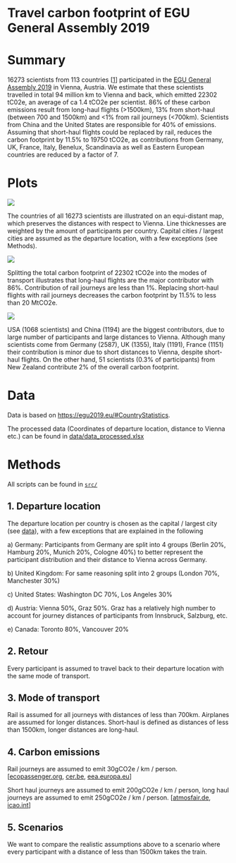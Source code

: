 # Travel carbon footprint of EGU General Assembly 2019

# Summary

16273 scientists from 113 countries [[1](https://egu2019.eu/#CountryStatistics)] participated in the [EGU General Assembly 2019](https://www.egu2019.eu/) in Vienna, Austria. We estimate that these scientists travelled in total 94 million km to Vienna and back, which emitted 22302 tC02e, an average of ca 1.4 tCO2e per scientist. 86% of these carbon emissions result from long-haul flights (>1500km), 13% from short-haul (between 700 and 1500km) and <1% from rail journeys (<700km). Scientists from China and the United States are responsible for 40% of emissions. Assuming that short-haul flights could be replaced by rail, reduces the carbon footprint by 11.5% to 19750 tCO2e, as contributions from Germany, UK, France, Italy, Benelux, Scandinavia as well as Eastern European countries are reduced by a factor of 7.

# Plots
![](https://github.com/milankl/CarbonFootprintEGU/blob/master/plots/world.png)

The countries of all 16273 scientists are illustrated on an equi-distant map, which preserves the distances with respect to Vienna. Line thicknesses are weighted by the amount of participants per country. Capital cities / largest cities are assumed as the departure location, with a few exceptions (see Methods).

![](https://github.com/milankl/CarbonFootprintEGU/blob/master/plots/CO2_permode.png)

Splitting the total carbon footprint of 22302 tCO2e into the modes of transport illustrates that long-haul flights are the major contributor with 86%. Contribution of rail journeys are less than 1%. Replacing short-haul flights with rail journeys decreases the carbon footprint by 11.5% to less than 20 MtCO2e.

![](https://github.com/milankl/CarbonFootprintEGU/blob/master/plots/CO2_percountry.png)

USA (1068 scientists) and China (1194) are the biggest contributors, due to large number of participants and large distances to Vienna. Although many scientists come from Germany (2587), UK (1355), Italy (1191), France (1151) their contribution is minor due to short distances to Vienna, despite short-haul flights. On the other hand, 51 scientists (0.3% of participants) from New Zealand contribute 2% of the overall carbon footprint.

# Data

 Data is based on https://egu2019.eu/#CountryStatistics.
 
 The processed data (Coordinates of departure location, distance to Vienna etc.) can be found in [data/data_processed.xlsx](https://github.com/milankl/CarbonFootprintEGU/blob/master/data/data_processed.xlsx)

# Methods

All scripts can be found in [`src/`](https://github.com/milankl/CarbonFootprintEGU/tree/master/src)

## 1. Departure location

The departure location per country is chosen as the capital / largest city (see [data](https://github.com/milankl/CarbonFootprintEGU/data/data_processed.xlsx)), with a few exceptions that are explained in the following

  a) Germany: Participants from Germany are split into 4 groups (Berlin 20%, Hamburg 20%, Munich 20%, Cologne 40%) to better represent the participant distribution and their distance to Vienna across Germany.
  
  b) United Kingdom: For same reasoning split into 2 groups (London 70%, Manchester 30%)
  
  c) United States: Washington DC 70%, Los Angeles 30%
  
  d) Austria: Vienna 50%, Graz 50%. Graz has a relatively high number to account for journey distances of participants from Innsbruck, Salzburg, etc.

  e) Canada: Toronto 80%, Vancouver 20%
  
## 2. Retour

Every participant is assumed to travel back to their departure location with the same mode of transport.
  
## 3. Mode of transport

Rail is assumed for all journeys with distances of less than 700km. Airplanes are assumed for longer distances. Short-haul is defined as distances of less than 1500km, longer distances are long-haul.

## 4. Carbon emissions

Rail journeys are assumed to emit 30gCO2e / km / person. 
[[ecopassenger.org](http://ecopassenger.hafas.de/hafas-res/download/Ecopassenger_Methodology_Data.pdf), 
[cer.be](http://www.cer.be/sites/default/files/publication/Facts%20and%20figures%202014.pdf), 
[eea.europa.eu](https://www.eea.europa.eu/data-and-maps/indicators/energy-efficiency-and-specific-co2-emissions/energy-efficiency-and-specific-co2-9)]

Short haul journeys are assumed to emit 200gCO2e / km / person, long haul journeys are assumed to emit 250gCO2e / km / person.
[[atmosfair.de](https://www.atmosfair.de/wp-content/uploads/atmosfair-flight-emissions-calculator-englisch-1.pdf),
[icao.int](https://www.icao.int/environmental-protection/CarbonOffset/Documents/Methodology%20ICAO%20Carbon%20Calculator_v10-2017.pdf)]

## 5. Scenarios

We want to compare the realistic assumptions above to a scenario where every participant with a distance of less than 1500km takes the train.

